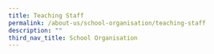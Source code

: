 ```yaml
---
title: Teaching Staff
permalink: /about-us/school-organisation/teaching-staff
description: ""
third_nav_title: School Organisation
---
```

